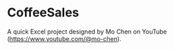 # CoffeeSales
A quick Excel project designed by Mo Chen on YouTube (https://www.youtube.com/@mo-chen).

